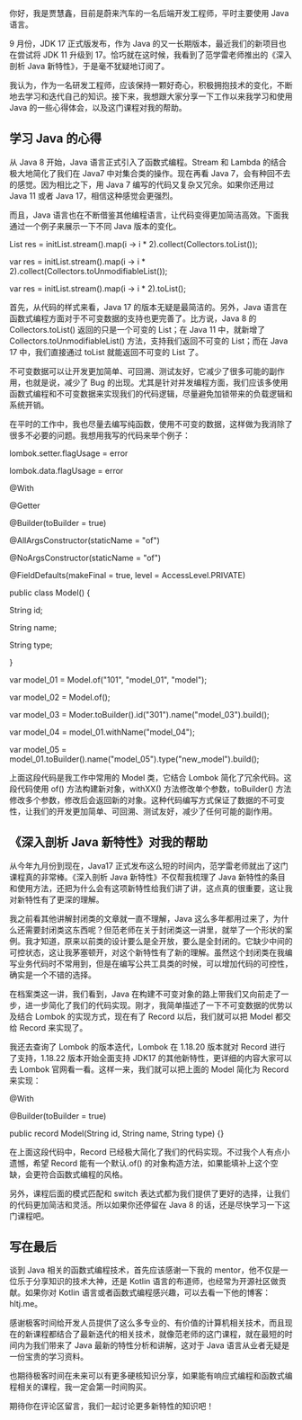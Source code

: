 你好，我是贾慧鑫，目前是蔚来汽车的一名后端开发工程师，平时主要使用 Java 语言。

9 月份，JDK 17 正式版发布，作为 Java 的又一长期版本，最近我们的新项目也在尝试将 JDK 11 升级到 17。恰巧就在这时候，我看到了范学雷老师推出的《深入剖析 Java 新特性》，于是毫不犹疑地订阅了。

我认为，作为一名研发工程师，应该保持一颗好奇心，积极拥抱技术的变化，不断地去学习和迭代自己的知识。接下来，我想跟大家分享一下工作以来我学习和使用 Java 的一些心得体会，以及这门课程对我的帮助。

## 学习 Java 的心得

从 Java 8 开始，Java 语言正式引入了函数式编程。Stream 和 Lambda 的结合极大地简化了我们在 Java7 中对集合类的操作。现在再看 Java 7，会有种回不去的感觉。因为相比之下，用 Java 7 编写的代码又复杂又冗余。如果你还用过 Java 11 或者 Java 17，相信这种感觉会更强烈。

而且，Java 语言也在不断借鉴其他编程语言，让代码变得更加简洁高效。下面我通过一个例子来展示一下不同 Java 版本的变化。

List<Integer> res = initList.stream().map(i -> i \* 2).collect(Collectors.toList());

var res = initList.stream().map(i -> i \* 2).collect(Collectors.toUnmodifiableList());

var res = initList.stream().map(i -> i \* 2).toList();

首先，从代码的样式来看，Java 17 的版本无疑是最简洁的。另外，Java 语言在函数式编程方面对于不可变数据的支持也更完善了。比方说，Java 8 的 Collectors.toList() 返回的只是一个可变的 List；在 Java 11 中，就新增了 Collectors.toUnmodifiableList() 方法，支持我们返回不可变的 List；而在 Java 17 中，我们直接通过 toList 就能返回不可变的 List 了。

不可变数据可以让开发更加简单、可回溯、测试友好，它减少了很多可能的副作用，也就是说，减少了 Bug 的出现。尤其是针对并发编程方面，我们应该多使用函数式编程和不可变数据来实现我们的代码逻辑，尽量避免加锁带来的负载逻辑和系统开销。

在平时的工作中，我也尽量去编写纯函数，使用不可变的数据，这样做为我消除了很多不必要的问题。我想用我写的代码来举个例子：

lombok.setter.flagUsage = error

lombok.data.flagUsage = error

@With

@Getter

@Builder(toBuilder = true)

@AllArgsConstructor(staticName = "of")

@NoArgsConstructor(staticName = "of")

@FieldDefaults(makeFinal = true, level = AccessLevel.PRIVATE)

public class Model() {

String id;

String name;

String type;

}

var model\_01 = Model.of("101", "model\_01", "model");

var model\_02 = Model.of();

var model\_03 = Moder.toBuilder().id("301").name("model\_03").build();

var model\_04 = model\_01.withName("model\_04");

var model\_05 = model\_01.toBuilder().name("model\_05").type("new\_model").build();

上面这段代码是我工作中常用的 Model 类，它结合 Lombok 简化了冗余代码。这段代码使用 of() 方法构建新对象，withXX() 方法修改单个参数，toBuilder() 方法修改多个参数，修改后会返回新的对象。这种代码编写方式保证了数据的不可变性，让我们的开发更加简单、可回溯、测试友好，减少了任何可能的副作用。

## 《深入剖析 Java 新特性》对我的帮助

从今年九月份到现在，Java17 正式发布这么短的时间内，范学雷老师就出了这门课程真的非常棒。《深入剖析 Java 新特性》不仅帮我梳理了 Java 新特性的条目和使用方法，还把为什么会有这项新特性给我们讲了讲，这点真的很重要，这让我对新特性有了更深的理解。

我之前看其他讲解封闭类的文章就一直不理解，Java 这么多年都用过来了，为什么还需要封闭类这东西呢？但范老师在关于封闭类这一讲里，就举了一个形状的案例。我才知道，原来以前类的设计要么是全开放，要么是全封闭的。它缺少中间的可控状态，这让我茅塞顿开，对这个新特性有了新的理解。虽然这个封闭类在我编写业务代码时不常用到，但是在编写公共工具类的时候，可以增加代码的可控性，确实是一个不错的选择。

在档案类这一讲，我们看到，Java 在构建不可变对象的路上带我们又向前走了一步，进一步简化了我们的代码实现。刚才，我简单描述了一下不可变数据的优势以及结合 Lombok 的实现方式，现在有了 Record 以后，我们就可以把 Model 都交给 Record 来实现了。

我还去查询了 Lombok 的版本迭代，Lombok 在 1.18.20 版本就对 Record 进行了支持，1.18.22 版本开始全面支持 JDK17 的其他新特性，更详细的内容大家可以去 Lombok 官网看一看。这样一来，我们就可以把上面的 Model 简化为 Record 来实现：

@With

@Builder(toBuilder = true)

public record Model(String id, String name, String type) {}

在上面这段代码中，Record 已经极大简化了我们的代码实现。不过我个人有点小遗憾，希望 Record 能有一个默认.of() 的对象构造方法，如果能填补上这个空缺，会更符合函数式编程的风格。

另外，课程后面的模式匹配和 switch 表达式都为我们提供了更好的选择，让我们的代码更加简洁和灵活。所以如果你还停留在 Java 8 的话，还是尽快学习一下这门课程吧。

## 写在最后

谈到 Java 相关的函数式编程技术，首先应该感谢一下我的 mentor，他不仅是一位乐于分享知识的技术大神，还是 Kotlin 语言的布道师，也经常为开源社区做贡献。如果你对 Kotlin 语言或者函数式编程感兴趣，可以去看一下他的博客：hltj.me。

感谢极客时间给开发人员提供了这么多专业的、有价值的计算机相关技术，而且现在的新课程都结合了最新迭代的相关技术，就像范老师的这门课程，就在最短的时间内为我们带来了 Java 最新的特性分析和讲解，这对于 Java 语言从业者无疑是一份宝贵的学习资料。

也期待极客时间在未来可以有更多硬核知识分享，如果能有响应式编程和函数式编程相关的课程，我一定会第一时间购买。

期待你在评论区留言，我们一起讨论更多新特性的知识吧！